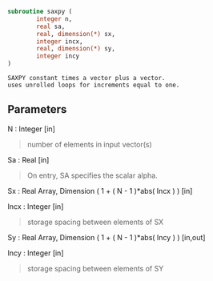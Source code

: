 ```fortran
subroutine saxpy (
		integer n,
		real sa,
		real, dimension(*) sx,
		integer incx,
		real, dimension(*) sy,
		integer incy
)
```

    SAXPY constant times a vector plus a vector.
    uses unrolled loops for increments equal to one.

## Parameters
N : Integer [in]
> number of elements in input vector(s)

Sa : Real [in]
> On entry, SA specifies the scalar alpha.

Sx : Real Array, Dimension ( 1 + ( N - 1 )*abs( Incx ) ) [in]

Incx : Integer [in]
> storage spacing between elements of SX

Sy : Real Array, Dimension ( 1 + ( N - 1 )*abs( Incy ) ) [in,out]

Incy : Integer [in]
> storage spacing between elements of SY

